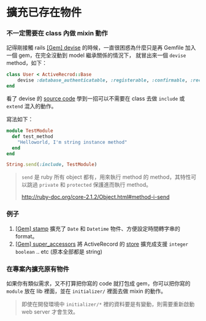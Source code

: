 # 擴充已存在物件

### 不一定需要在 class 內做 mixin 動作


記得剛接觸 rails [[Gem] devise](https://github.com/plataformatec/devise) 的時候，一直很困惑為什麼只是再 Gemfile 加入一個 gem，在完全沒動到 model 繼承關係的情況下，
就冒出來一個 `devise` method，如下：


```ruby
class User < ActiveRecrod::Base
    devise :database_authenticatable, :registerable, :confirmable, :recoverable, stretches: 20
end
```

看了 devise 的 [source code](https://github.com/plataformatec/devise/blob/c67de7e91cc3ea201c7cedc0ed71e1f6c76b2d36/lib/devise/orm/active_record.rb) 學到一招可以不需要在 class 去做 `include` 或 `extend` 混入的動作。

寫法如下：

```ruby
module TestModule
  def test_method
    "Helloworld, I'm string instance method"
  end
end

String.send(:include, TestModule)
```


> `send` 是 ruby 所有 object 都有，用來執行 method 的 method，其特性可以跳過 `private` 和 `protected` 保護進而執行 method。
>
> http://ruby-doc.org/core-2.1.2/Object.html#method-i-send


### 例子

1. [[Gem] stamp](https://github.com/jeremyw/stamp) 擴充了 `Date` 和 `Datetime` 物件、方便設定時間轉字串的 format。
2. [[Gem] super_accessors](https://github.com/afunction/super_accessors) 將 ActiveRecord 的 [store](http://api.rubyonrails.org/classes/ActiveRecord/Store.html) 擴充成支援 `integer` `boolean` .. etc (原本全部都是 string)


### 在專案內擴充原有物件

如果你有類似需求，又不打算把你寫的 code 就打包成 gem，你可以把你寫的 `module` 放在 lib 裡面，並在 `initializer/` 裡面去做 mixin 的動作。

> 即使在開發環境中 `initializer/*` 裡的資料要是有變動，則需要重新啟動 web server 才會生效。
